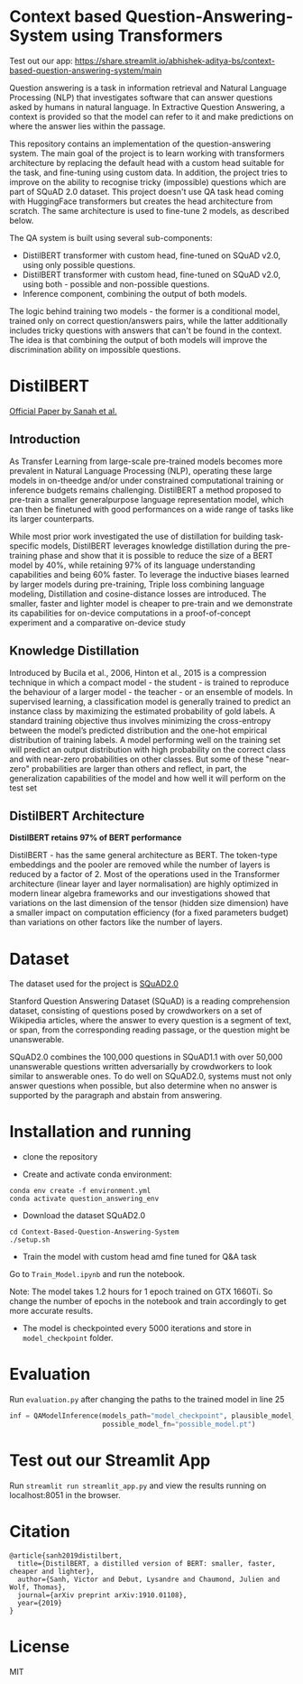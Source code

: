 # Context based Question-Answering-System using Transformers

Test out our app: https://share.streamlit.io/abhishek-aditya-bs/context-based-question-answering-system/main

Question answering is a task in information retrieval and Natural Language Processing (NLP) that investigates software that can answer questions asked by humans in natural language. In Extractive Question Answering, a context is provided so that the model can refer to it and make predictions on where the answer lies within the passage.

This repository contains an implementation of the question-answering system. The main goal of the project is to learn working with transformers architecture by replacing the default head with a custom head suitable for the task, and fine-tuning using custom data. In addition, the project tries to improve on the ability to recognise tricky (impossible) questions which are part of SQuAD 2.0 dataset. This project doesn't use QA task head coming with HuggingFace transformers but creates the head architecture from scratch. The same architecture is used to fine-tune 2 models, as described below.

The QA system is built using several sub-components:

- DistilBERT transformer with custom head, fine-tuned on SQuAD v2.0, using only possible questions.
- DistilBERT transformer with custom head, fine-tuned on SQuAD v2.0, using both - possible and non-possible questions.
- Inference component, combining the output of both models.

The logic behind training two models - the former is a conditional model, trained only on correct question/answers pairs, while the latter additionally includes tricky questions with answers that can't be found in the context. The idea is that combining the output of both models will improve the discrimination ability on impossible questions.

# DistilBERT

[Official Paper by Sanah et al.](https://arxiv.org/pdf/1910.01108v4.pdf)
## Introduction

As Transfer Learning from large-scale pre-trained models becomes more prevalent
in Natural Language Processing (NLP), operating these large models in on-theedge and/or under constrained computational training or inference budgets remains
challenging. DistilBERT a method proposed to pre-train a smaller generalpurpose language representation model, which can then be finetuned with good performances on a wide range of tasks like its larger counterparts.

While most prior work investigated the use of distillation for building task-specific
models, DistilBERT leverages knowledge distillation during the pre-training phase and show
that it is possible to reduce the size of a BERT model by 40%, while retaining 97%
of its language understanding capabilities and being 60% faster. To leverage the
inductive biases learned by larger models during pre-training, Triple
loss combining language modeling, Distillation and cosine-distance losses are introduced. The
smaller, faster and lighter model is cheaper to pre-train and we demonstrate its
capabilities for on-device computations in a proof-of-concept experiment and a
comparative on-device study

## Knowledge Distillation

Introduced by Bucila et al., 2006, Hinton et al., 2015 is a compression technique in which
a compact model - the student - is trained to reproduce the behaviour of a larger model - the teacher -
or an ensemble of models.
In supervised learning, a classification model is generally trained to predict an instance class by
maximizing the estimated probability of gold labels. A standard training objective thus involves
minimizing the cross-entropy between the model’s predicted distribution and the one-hot empirical
distribution of training labels. A model performing well on the training set will predict an output
distribution with high probability on the correct class and with near-zero probabilities on other
classes. But some of these "near-zero" probabilities are larger than others and reflect, in part, the
generalization capabilities of the model and how well it will perform on the test set

## DistilBERT Architecture

**DistilBERT retains 97% of BERT performance**

DistilBERT - has the same general architecture as BERT. The token-type embeddings and the pooler are removed while the number of layers
is reduced by a factor of 2. Most of the operations used in the Transformer architecture (linear
layer and layer normalisation) are highly optimized in modern linear algebra frameworks and our
investigations showed that variations on the last dimension of the tensor (hidden size dimension) have
a smaller impact on computation efficiency (for a fixed parameters budget) than variations on other
factors like the number of layers.

# Dataset

The dataset used for the project is [SQuAD2.0](https://rajpurkar.github.io/SQuAD-explorer/)

Stanford Question Answering Dataset (SQuAD) is a reading comprehension dataset, consisting of questions posed by crowdworkers on a set of Wikipedia articles, where the answer to every question is a segment of text, or span, from the corresponding reading passage, or the question might be unanswerable.

SQuAD2.0 combines the 100,000 questions in SQuAD1.1 with over 50,000 unanswerable questions written adversarially by crowdworkers to look similar to answerable ones. To do well on SQuAD2.0, systems must not only answer questions when possible, but also determine when no answer is supported by the paragraph and abstain from answering.

# Installation and running

- clone the repository

- Create and activate conda environment:

```shell script
conda env create -f environment.yml
conda activate question_answering_env
```
- Download the dataset SQuAD2.0


```shell script
cd Context-Based-Question-Answering-System
./setup.sh
```

- Train the model with custom head amd fine tuned for Q&A task 

Go to `Train_Model.ipynb` and run the notebook.

Note: The model takes 1.2 hours for 1 epoch trained on GTX 1660Ti. So change the number of epochs in the notebook and train accordingly to get more accurate results.

- The model is checkpointed every 5000 iterations and store in `model_checkpoint` folder.

# Evaluation

Run `evaluation.py` after changing the paths to the trained model in line 25

```python
inf = QAModelInference(models_path="model_checkpoint", plausible_model_fn="plausible_model.pt",
                       possible_model_fn="possible_model.pt")
```

# Test out our Streamlit App

Run `streamlit run streamlit_app.py` and view the results running on localhost:8051 in the browser. 

# Citation

```
@article{sanh2019distilbert,
  title={DistilBERT, a distilled version of BERT: smaller, faster, cheaper and lighter},
  author={Sanh, Victor and Debut, Lysandre and Chaumond, Julien and Wolf, Thomas},
  journal={arXiv preprint arXiv:1910.01108},
  year={2019}
}
```

# License
MIT



